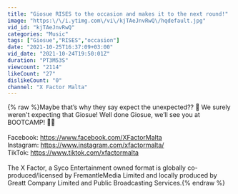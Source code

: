 ```yaml
---
title: "Giosue RISES to the occasion and makes it to the next round!"
image: "https:\/\/i.ytimg.com\/vi\/kjTAeJnvRwQ\/hqdefault.jpg"
vid_id: "kjTAeJnvRwQ"
categories: "Music"
tags: ["Giosue","RISES","occasion"]
date: "2021-10-25T16:37:09+03:00"
vid_date: "2021-10-24T19:50:01Z"
duration: "PT3M53S"
viewcount: "2114"
likeCount: "27"
dislikeCount: "0"
channel: "X Factor Malta"
---
```

{% raw %}Maybe that’s why they say expect the unexpected?? 🙊 We surely weren't expecting that Giosue! Well done Giosue, we’ll see you at BOOTCAMP! 🎼🎶<br /> <br />Facebook: <a rel="nofollow" target="blank" href="https://www.facebook.com/XFactorMalta">https://www.facebook.com/XFactorMalta</a><br />Instagram: <a rel="nofollow" target="blank" href="https://www.instagram.com/xfactormalta/">https://www.instagram.com/xfactormalta/</a><br />TikTok: <a rel="nofollow" target="blank" href="https://www.tiktok.com/xfactormalta">https://www.tiktok.com/xfactormalta</a><br /> <br />The X Factor, a Syco Entertainment owned format is globally co-produced/licensed by FremantleMedia Limited and locally produced by Greatt Company Limited and Public Broadcasting Services.{% endraw %}
